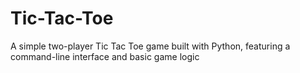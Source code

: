 # Tic-Tac-Toe
A simple two-player Tic Tac Toe game built with Python, featuring a command-line interface and basic game logic
